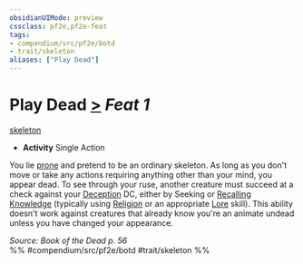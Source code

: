 ```yaml
---
obsidianUIMode: preview
cssclass: pf2e,pf2e-feat
tags:
- compendium/src/pf2e/botd
- trait/skeleton
aliases: ["Play Dead"]
---
```

# Play Dead  [>](../../rules/core-rulebook/chapter-9-playing-the-game.md#Actions "Single Action") *Feat 1*  
[skeleton](../../rules/traits/skeleton-b1.md)  

- **Activity** Single Action

You lie [prone](../../rules/conditions.md#Prone) and pretend to be an ordinary skeleton. As long as you don't move or take any actions requiring anything other than your mind, you appear dead. To see through your ruse, another creature must succeed at a check against your [Deception](../skills.md#Deception) DC, either by Seeking or [Recalling Knowledge](../../rules/actions/recall-knowledge.md) (typically using [Religion](../skills.md#Religion) or an appropriate [Lore](../skills.md#Lore) skill). This ability doesn't work against creatures that already know you're an animate undead unless you have changed your appearance.

*Source: Book of the Dead p. 56*  
%% #compendium/src/pf2e/botd #trait/skeleton %%